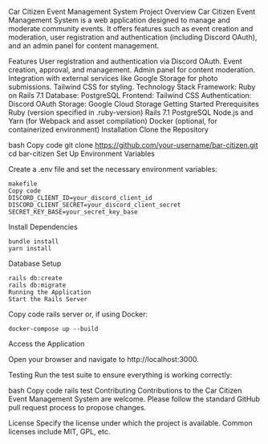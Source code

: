 Car Citizen Event Management System
Project Overview
Car Citizen Event Management System is a web application designed to manage and moderate community events. It offers features such as event creation and moderation, user registration and authentication (including Discord OAuth), and an admin panel for content management.

Features
User registration and authentication via Discord OAuth.
Event creation, approval, and management.
Admin panel for content moderation.
Integration with external services like Google Storage for photo submissions.
Tailwind CSS for styling.
Technology Stack
Framework: Ruby on Rails 7.1
Database: PostgreSQL
Frontend: Tailwind CSS
Authentication: Discord OAuth
Storage: Google Cloud Storage
Getting Started
Prerequisites
Ruby (version specified in .ruby-version)
Rails 7.1
PostgreSQL
Node.js and Yarn (for Webpack and asset compilation)
Docker (optional, for containerized environment)
Installation
Clone the Repository

bash
Copy code
git clone https://github.com/your-username/bar-citizen.git
cd bar-citizen
Set Up Environment Variables

Create a .env file and set the necessary environment variables:
```
makefile
Copy code
DISCORD_CLIENT_ID=your_discord_client_id
DISCORD_CLIENT_SECRET=your_discord_client_secret
SECRET_KEY_BASE=your_secret_key_base
```

Install Dependencies
```
bundle install
yarn install
```

Database Setup

```
rails db:create
rails db:migrate
Running the Application
Start the Rails Server
```

Copy code
rails server
or, if using Docker:

```
docker-compose up --build
```

Access the Application

Open your browser and navigate to http://localhost:3000.

Testing
Run the test suite to ensure everything is working correctly:

bash
Copy code
rails test
Contributing
Contributions to the Car Citizen Event Management System are welcome. Please follow the standard GitHub pull request process to propose changes.

License
Specify the license under which the project is available. Common licenses include MIT, GPL, etc.
